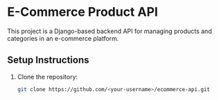 
# E-Commerce Product API

This project is a Django-based backend API for managing products and categories in an e-commerce platform.

## Setup Instructions

1. Clone the repository:
   ```bash
   git clone https://github.com/<your-username>/ecommerce-api.git
